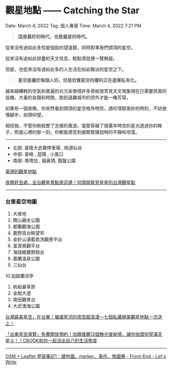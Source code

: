 # 觀星地點 —— Catching the Star

Date: March 4, 2022
Tag: 個人專案
Time: March 4, 2022 7:21 PM

> **這是最好的時代，也是最差的時代。**
> 

從來沒有過如此多性能強勁的望遠鏡，同時對準我們頭頂的星空。

從來沒有過如此詳盡的天文信息，輕點滑鼠便一覽無疑。

但是，也從來沒有過如此多的人生活在如此黯淡的星空之下。

> **星空是屬於每個人的，但是欣賞星空的權利正在逐漸私有化。**
> 

越來越糟糕的空氣和普遍的光污染使得許多曾經很常見天文現象現在已需要昂貴的設備、大量的金錢和時間，跑到遠離城市的郊外才能一睹芳容。

如果有一個夜晚，你突然看到頭頂的星空格外明亮，請珍惜那美妙的時刻，不妨放慢腳步，抬頭仰望。

相信我，不管你剛經歷了怎樣的風浪，當那穿越了億萬年時空的星光透過你的眸子，照進心裡的那一刻，你都能感受到被緊緊擁抱時的平靜和坦蕩。

---

- 北部: 基隆大武崙停車場 , 桃源仙谷
- 中部: 翠峰 , 昆陽 , 小風口
- 南部: 塔塔加 , 貓鼻頭, 龍盤公園

[臺灣的觀星地點](https://www.ntsec.edu.tw/LiveSupply-Content.aspx?cat=6841&a=0&fld=&key=&isd=1&icop=10&p=1&lsid=6998)

[夜晚好去處，全台觀星景點來這邊！仰頭就能見星星的台灣觀星點](https://event-web.line.me/ectw/v2/article/2aWR6X)

---

### 台東星空地圖

1. 大坡地
2. 關山親水公園
3. 都蘭觀海公園
4. 鹿野高台眺望亭
5. 金針山湛藍若洗觀景平台
6. 富源景觀平台
7. 海瑞鄉鹿野砲台
8. 嘉蘭溫泉公園
9. 三仙台

10.加路蘭涼亭

1. 帆船鼻草原
2. 金剛大道
3. 南田觀景台
4. 大武濱海公園

[台灣最美星空，在台東！璀燦星河的夜空超浪漫～七個私藏絕美觀星地點一次送上！](https://www.elle.com/tw/life/g31972215/2020-taiwan-taitung-travel/)

[「台東星空導覽」免費開放預約！加碼推薦12個無光害秘境，讓你抬頭仰望滿天星斗！ | CBOOK和你一起活出自己的生活態度](https://cbook.tw/archives/16003)

---

[OSM + Leaflet 學習筆記1：建地圖、marker、事件、換圖層 - Front-End - Let's Write](https://www.letswrite.tw/leaflet-osm-basic/)
